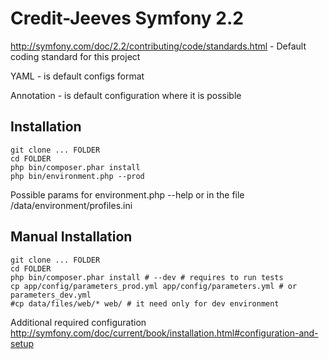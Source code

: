 Credit-Jeeves Symfony 2.2
========================

http://symfony.com/doc/2.2/contributing/code/standards.html - Default coding standard for this project

YAML - is default configs format

Annotation - is default configuration where it is possible

Installation
------------

```
git clone ... FOLDER
cd FOLDER
php bin/composer.phar install
php bin/environment.php --prod
```

Possible params for environment.php --help or in the file /data/environment/profiles.ini


Manual Installation
------------

```
git clone ... FOLDER
cd FOLDER
php bin/composer.phar install # --dev # requires to run tests
cp app/config/parameters_prod.yml app/config/parameters.yml # or parameters_dev.yml
#cp data/files/web/* web/ # it need only for dev environment
```
Additional required configuration
http://symfony.com/doc/current/book/installation.html#configuration-and-setup

